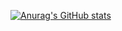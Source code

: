 [![Anurag's GitHub stats](https://github-readme-stats.vercel.app/api?username=jo87jimmy&show=reviews&show_icons=true&theme=ambient_gradient&locale=zh-tw,include_all_commits)](https://github.com/jo87jimmy/)
